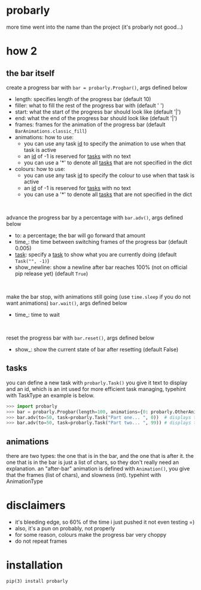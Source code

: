 # probarly
more time went into the name than the project (it's probarly not good...)

# how 2

  ## the bar itself

  create a progress bar with `bar = probarly.Progbar()`, args defined below
  <br />

  - length: specifies length of the progress bar (default 10)
  - filler: what to fill the rest of the progress bar with (default ' ')
  - start: what the start of the progress bar should look like (default '|')
  - end: what the end of the progress bar should look like (default '|')
  - frames: frames for the animation of the progress bar (default `BarAnimations.classic_fill`)
  - animations: how to use:
      - you can use any task [id](#tasks) to specify the animation to use when that task is active
      - an [id](#tasks) of -1 is reserved for [tasks](#tasks) with no text
      - you can use a '*' to denote all [tasks](#tasks) that are not specified in the dict
  - colours: how to use:
      - you can use any task [id](#tasks) to specify the colour to use when that task is active
      - an [id](#tasks) of -1 is reserved for [tasks](#tasks) with no text
      - you can use a '*' to denote all [tasks](#tasks) that are not specified in the dict
  <br />

  advance the progress bar by a percentage with `bar.adv()`, args defined below
  <br />

  - to: a percentage; the bar will go forward that amount
  - time_: the time between switching frames of the progress bar (default 0.005)
  - [task](#tasks): specify a [task](#tasks) to show what you are currently doing (default `Task("", -1)`)
  - show\_newline: show a newline after bar reaches 100% (not on official pip release yet) (default `True`)
  <br />

  make the bar stop, with animations still going (use `time.sleep` if you do not want animations) `bar.wait()`, args defined below
  <br />
  
  - time_: time to wait
  <br />

  reset the progress bar with `bar.reset()`, args defined below
  <br />

   - show_: show the current state of bar after resetting (default False)

  ## tasks
  you can define a new task with `probarly.Task()` you give it text to display and an id, which is an int used for more efficient task managing, typehint with TaskType an example is below.
  ```python
>>> import probarly
>>> bar = probarly.Progbar(length=100, animations={0: probarly.OtherAnimations.morph, "*": probarly.OtherAnimations.up_down}, colours={0: probarly.COLOURS["RED"], "*", probarly.COLOURS["CYAN"]})
>>> bar.adv(to=50, task=probarly.Task("Part one... ", 0))  # displays the `morph` animation with a red bar
>>> bar.adv(to=50, task=probarly.Task("Part two... ", 99)) # displays the `up_down` animation with a cyan bar
  ```

  ## animations
  there are two types: the one that is in the bar, and the one that is after it. the one that is in the bar is just a list of chars, so they don't really need an explanation. an "after-bar" animation is defined with `Animation()`, you give that the frames (list of chars), and slowness (int). typehint with AnimationType

# disclaimers
  - it's bleeding edge, so 60% of the time i just pushed it not even testing =)
  - also, it's a pun on probably, not properly
  - for some reason, colours make the progress bar very choppy
  - do not repeat frames

# installation
```
pip(3) install probarly
```
